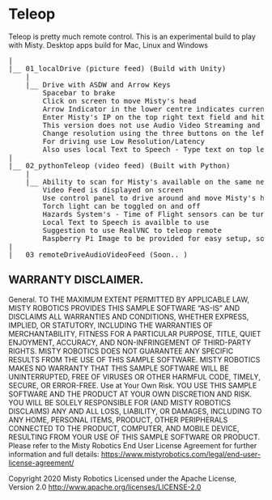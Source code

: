 # Teleop

Teleop is pretty much remote control. This is an experimental build to play with Misty.
Desktop apps build for Mac, Linux and Windows

<pre>
|
|__ 01_localDrive (picture feed) (Build with Unity)
    |
    |__ Drive with ASDW and Arrow Keys
        Spacebar to brake
        Click on screen to move Misty's head 
        Arrow Indicator in the lower centre indicates current head position
        Enter Misty's IP on the top right text field and hit Start
        This version does not use Audio Video Streaming and just pulls camera image as fast as it can
        Change resolution using the three buttons on the left (High Medium Low) - affects latency
        For driving use Low Resolution/Latency
        Also uses local Text to Speech - Type text on top left text field and hit Speak 
|
|__ 02_pythonTeleop (video feed) (Built with Python)
    |
    |__ Ability to scan for Misty's available on the same network and find its IP address
        Video Feed is displayed on screen 
        Use control panel to drive around and move Misty's head
        Torch light can be toggled on and off
        Hazards System's - Time of Flight sensors can be turrned off is needed
        Local Text to Speech is availble to use
        Suggestion to use RealVNC to teleop remote
        Raspberry Pi Image to be provided for easy setup, so users can remote teleop with their RealVNC account
|
|__ 03_remoteDriveAudioVideoFeed (Soon.. )
</pre>

## WARRANTY DISCLAIMER.

General. TO THE MAXIMUM EXTENT PERMITTED BY APPLICABLE LAW, MISTY ROBOTICS PROVIDES THIS SAMPLE SOFTWARE “AS-IS” AND DISCLAIMS ALL WARRANTIES AND CONDITIONS, WHETHER EXPRESS, IMPLIED, OR STATUTORY, INCLUDING THE WARRANTIES OF MERCHANTABILITY, FITNESS FOR A PARTICULAR PURPOSE, TITLE, QUIET ENJOYMENT, ACCURACY, AND NON-INFRINGEMENT OF THIRD-PARTY RIGHTS. MISTY ROBOTICS DOES NOT GUARANTEE ANY SPECIFIC RESULTS FROM THE USE OF THIS SAMPLE SOFTWARE. MISTY ROBOTICS MAKES NO WARRANTY THAT THIS SAMPLE SOFTWARE WILL BE UNINTERRUPTED, FREE OF VIRUSES OR OTHER HARMFUL CODE, TIMELY, SECURE, OR ERROR-FREE.
Use at Your Own Risk. YOU USE THIS SAMPLE SOFTWARE AND THE PRODUCT AT YOUR OWN DISCRETION AND RISK. YOU WILL BE SOLELY RESPONSIBLE FOR (AND MISTY ROBOTICS DISCLAIMS) ANY AND ALL LOSS, LIABILITY, OR DAMAGES, INCLUDING TO ANY HOME, PERSONAL ITEMS, PRODUCT, OTHER PERIPHERALS CONNECTED TO THE PRODUCT, COMPUTER, AND MOBILE DEVICE, RESULTING FROM YOUR USE OF THIS SAMPLE SOFTWARE OR PRODUCT.
Please refer to the Misty Robotics End User License Agreement for further information and full details: https://www.mistyrobotics.com/legal/end-user-license-agreement/

Copyright 2020 Misty Robotics
Licensed under the Apache License, Version 2.0
http://www.apache.org/licenses/LICENSE-2.0
